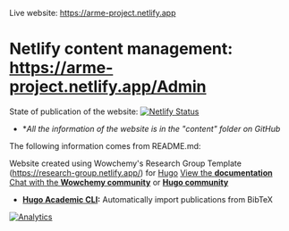 Live website: https://arme-project.netlify.app

# Netlify content management: https://arme-project.netlify.app/Admin

State of publication of the website: [![Netlify Status](https://api.netlify.com/api/v1/badges/48378092-ea86-4c1f-955d-0e25d01bc04e/deploy-status)](https://app.netlify.com/sites/arme-project/deploys)

* **All the information of the website is in the "content" folder on GitHub*

The following information comes from README.md:

Website created using Wowchemy's Research Group Template (https://research-group.netlify.app/) for [Hugo](https://github.com/gohugoio/hugo)
[View the **documentation**](https://wowchemy.com/docs/)
[Chat with the **Wowchemy community**](https://discord.gg/z8wNYzb) or [**Hugo community**](https://discourse.gohugo.io)

* **[Hugo Academic CLI](https://github.com/wowchemy/hugo-academic-cli/):** Automatically import publications from BibTeX

[![Analytics](https://ga-beacon.appspot.com/UA-78646709-2/starter-research-group/readme?pixel)](https://github.com/igrigorik/ga-beacon)

